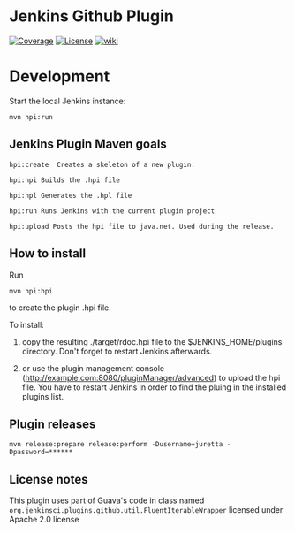 Jenkins Github Plugin
===================== 

[![Coverage](https://img.shields.io/sonar/http/sonar.lanwen.ru/com.coravy.hudson.plugins.github:github/coverage.svg?style=flat)](http://sonar.lanwen.ru/dashboard/index?id=com.coravy.hudson.plugins.github:github)
[![License](https://img.shields.io/github/license/jenkinsci/github-plugin.svg)](LICENSE)
[![wiki](https://img.shields.io/badge/GitHub%20Plugin-WIKI-blue.svg?style=flat)](http://wiki.jenkins-ci.org/display/JENKINS/Github+Plugin)


Development
===========

Start the local Jenkins instance:

    mvn hpi:run


Jenkins Plugin Maven goals
--------------------------

	hpi:create  Creates a skeleton of a new plugin.
	
	hpi:hpi Builds the .hpi file

	hpi:hpl Generates the .hpl file

	hpi:run Runs Jenkins with the current plugin project

	hpi:upload Posts the hpi file to java.net. Used during the release.
	
	
How to install
--------------

Run 

	mvn hpi:hpi
	
to create the plugin .hpi file.


To install:

1. copy the resulting ./target/rdoc.hpi file to the $JENKINS_HOME/plugins directory. Don't forget to restart Jenkins afterwards.
	
2. or use the plugin management console (http://example.com:8080/pluginManager/advanced) to upload the hpi file. You have to restart Jenkins in order to find the pluing in the installed plugins list.


Plugin releases
---------------

	mvn release:prepare release:perform -Dusername=juretta -Dpassword=******


## License notes

This plugin uses part of Guava's code in class named 
`org.jenkinsci.plugins.github.util.FluentIterableWrapper` licensed under Apache 2.0 license
